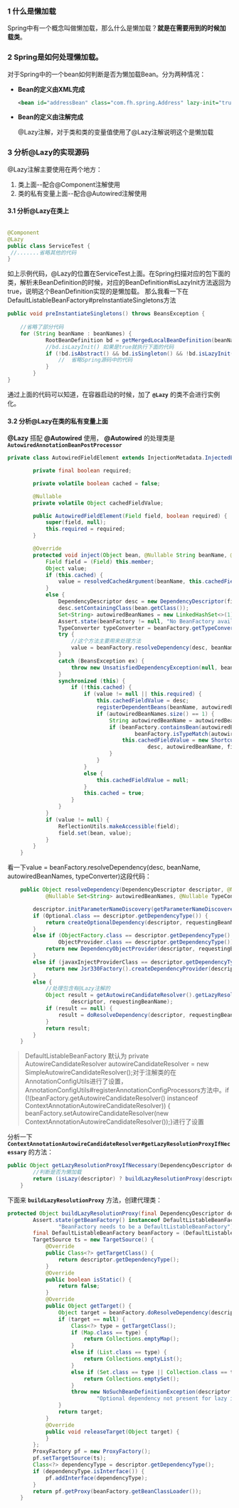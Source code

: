 ### 1 什么是懒加载
Spring中有一个概念叫做懒加载，那么什么是懒加载？**就是在需要用到的时候加载类**。
### 2 Spring是如何处理懒加载。
对于Spring中的一个bean如何判断是否为懒加载Bean。分为两种情况：  
- **Bean的定义由XML完成**

  ```xml
  <bean id="addressBean" class="com.fh.spring.Address" lazy-init="true" />
  ```

- **Bean的定义由注解完成**

  @Lazy注解，对于类和类的变量值使用了@Lazy注解说明这个是懒加载

### 3 分析@Lazy的实现源码
@Lazy注解主要使用在两个地方：
1. 类上面--配合@Component注解使用
2. 类的私有变量上面--配合@Autowired注解使用

#### 3.1 分析@Lazy在类上

```java

@Component
@Lazy
public class ServiceTest {
 //.......省略其他的代码   
}
```
如上示例代码，@Lazy的位置在ServiceTest上面。在Spring扫描对应的包下面的类，解析未BeanDefinition的时候，对应的BeanDefinition#isLazyInit方法返回为true，说明这个BeanDefinition实现的是懒加载。
那么我看一下在DefaultListableBeanFactory#preInstantiateSingletons方法

```java
public void preInstantiateSingletons() throws BeansException {
    
    //省略了部分代码
    for (String beanName : beanNames) {
			RootBeanDefinition bd = getMergedLocalBeanDefinition(beanName);
			//bd.isLazyInit() 如果是true就执行下面的代码
			if (!bd.isAbstract() && bd.isSingleton() && !bd.isLazyInit()) {
			    //  省略Spring源码中的代码
			}
		}
}
```

通过上面的代码可以知道，在容器启动的时候，加了 **`@Lazy`** 的类不会进行实例化。

#### 3.2 分析@Lazy在类的私有变量上面

**@Lazy** 搭配 **@Autowired** 使用， **@Autowired** 的处理类是 **`AutowiredAnnotationBeanPostProcessor`** 

```java
private class AutowiredFieldElement extends InjectionMetadata.InjectedElement {

		private final boolean required;

		private volatile boolean cached = false;

		@Nullable
		private volatile Object cachedFieldValue;

		public AutowiredFieldElement(Field field, boolean required) {
			super(field, null);
			this.required = required;
		}

		@Override
		protected void inject(Object bean, @Nullable String beanName, @Nullable PropertyValues pvs) throws Throwable {
			Field field = (Field) this.member;
			Object value;
			if (this.cached) {
				value = resolvedCachedArgument(beanName, this.cachedFieldValue);
			}
			else {
				DependencyDescriptor desc = new DependencyDescriptor(field, this.required);
				desc.setContainingClass(bean.getClass());
				Set<String> autowiredBeanNames = new LinkedHashSet<>(1);
				Assert.state(beanFactory != null, "No BeanFactory available");
				TypeConverter typeConverter = beanFactory.getTypeConverter();
				try {
                    //这个方法主要用来处理方法
					value = beanFactory.resolveDependency(desc, beanName, autowiredBeanNames, typeConverter);
				}
				catch (BeansException ex) {
					throw new UnsatisfiedDependencyException(null, beanName, new InjectionPoint(field), ex);
				}
				synchronized (this) {
					if (!this.cached) {
						if (value != null || this.required) {
							this.cachedFieldValue = desc;
							registerDependentBeans(beanName, autowiredBeanNames);
							if (autowiredBeanNames.size() == 1) {
								String autowiredBeanName = autowiredBeanNames.iterator().next();
								if (beanFactory.containsBean(autowiredBeanName) &&
										beanFactory.isTypeMatch(autowiredBeanName, field.getType())) {
									this.cachedFieldValue = new ShortcutDependencyDescriptor(
											desc, autowiredBeanName, field.getType());
								}
							}
						}
						else {
							this.cachedFieldValue = null;
						}
						this.cached = true;
					}
				}
			}
			if (value != null) {
				ReflectionUtils.makeAccessible(field);
				field.set(bean, value);
			}
		}
	}
```

看一下value = beanFactory.resolveDependency(desc, beanName, autowiredBeanNames, typeConverter)这段代码：

```java
	public Object resolveDependency(DependencyDescriptor descriptor, @Nullable String requestingBeanName,
			@Nullable Set<String> autowiredBeanNames, @Nullable TypeConverter typeConverter) throws BeansException {

		descriptor.initParameterNameDiscovery(getParameterNameDiscoverer());
		if (Optional.class == descriptor.getDependencyType()) {
			return createOptionalDependency(descriptor, requestingBeanName);
		}
		else if (ObjectFactory.class == descriptor.getDependencyType() ||
				ObjectProvider.class == descriptor.getDependencyType()) {
			return new DependencyObjectProvider(descriptor, requestingBeanName);
		}
		else if (javaxInjectProviderClass == descriptor.getDependencyType()) {
			return new Jsr330Factory().createDependencyProvider(descriptor, requestingBeanName);
		}
		else {
            //处理包含有@Lazy注解的
			Object result = getAutowireCandidateResolver().getLazyResolutionProxyIfNecessary(
					descriptor, requestingBeanName);
			if (result == null) {
				result = doResolveDependency(descriptor, requestingBeanName, autowiredBeanNames, typeConverter);
			}
			return result;
		}
	}
```

> DefaultListableBeanFactory 默认为 private AutowireCandidateResolver autowireCandidateResolver = new SimpleAutowireCandidateResolver();对于注解类的在AnnotationConfigUtils进行了设置，AnnotationConfigUtils#registerAnnotationConfigProcessors方法中。if (!(beanFactory.getAutowireCandidateResolver() instanceof ContextAnnotationAutowireCandidateResolver)) {   beanFactory.setAutowireCandidateResolver(new ContextAnnotationAutowireCandidateResolver());}进行了设置

分析一下 **`ContextAnnotationAutowireCandidateResolver#getLazyResolutionProxyIfNecessary`** 的方法：

```java
public Object getLazyResolutionProxyIfNecessary(DependencyDescriptor descriptor, @Nullable String beanName) {
    	//判断是否为懒加载
		return (isLazy(descriptor) ? buildLazyResolutionProxy(descriptor, beanName) : null);
	}
```

下面来 **`buildLazyResolutionProxy`** 方法，创建代理类：

```java
protected Object buildLazyResolutionProxy(final DependencyDescriptor descriptor, final @Nullable String beanName) {
		Assert.state(getBeanFactory() instanceof DefaultListableBeanFactory,
				"BeanFactory needs to be a DefaultListableBeanFactory");
		final DefaultListableBeanFactory beanFactory = (DefaultListableBeanFactory) getBeanFactory();
		TargetSource ts = new TargetSource() {
			@Override
			public Class<?> getTargetClass() {
				return descriptor.getDependencyType();
			}
			@Override
			public boolean isStatic() {
				return false;
			}
			@Override
			public Object getTarget() {
				Object target = beanFactory.doResolveDependency(descriptor, beanName, null, null);
				if (target == null) {
					Class<?> type = getTargetClass();
					if (Map.class == type) {
						return Collections.emptyMap();
					}
					else if (List.class == type) {
						return Collections.emptyList();
					}
					else if (Set.class == type || Collection.class == type) {
						return Collections.emptySet();
					}
					throw new NoSuchBeanDefinitionException(descriptor.getResolvableType(),
							"Optional dependency not present for lazy injection point");
				}
				return target;
			}
			@Override
			public void releaseTarget(Object target) {
			}
		};
		ProxyFactory pf = new ProxyFactory();
		pf.setTargetSource(ts);
		Class<?> dependencyType = descriptor.getDependencyType();
		if (dependencyType.isInterface()) {
			pf.addInterface(dependencyType);
		}
		return pf.getProxy(beanFactory.getBeanClassLoader());
	}
```

